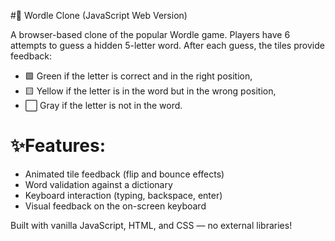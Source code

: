 #🎯 Wordle Clone (JavaScript Web Version)

A browser-based clone of the popular Wordle game. Players have 6 attempts to guess a hidden 5-letter word. After each guess, the tiles provide feedback:

- 🟩 Green if the letter is correct and in the right position,
- 🟨 Yellow if the letter is in the word but in the wrong position,
- ⬜️ Gray if the letter is not in the word.

# ✨Features:

- Animated tile feedback (flip and bounce effects)
- Word validation against a dictionary
- Keyboard interaction (typing, backspace, enter)
- Visual feedback on the on-screen keyboard

Built with vanilla JavaScript, HTML, and CSS — no external libraries!


